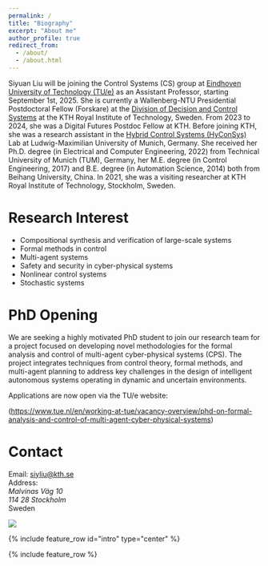 ```yaml
---
permalink: /
title: "Biography"
excerpt: "About me"
author_profile: true
redirect_from: 
  - /about/
  - /about.html
---
```


Siyuan Liu will be joining the Control Systems (CS) group at [Eindhoven University of Technology (TU/e)](https://www.tue.nl/en/) as an Assistant Professor, starting September 1st, 2025. 
She is currently a Wallenberg-NTU Presidential Postdoctoral Fellow (Forskare) at the [Division of Decision and Control Systems](https://www.kth.se/is/dcs/division-of-decision-and-control-systems-1.788078) at the KTH Royal Institute of Technology, Sweden. From 2023 to 2024, she was a Digital Futures Postdoc Fellow at KTH. Before joining KTH, she was a research assistant in the [Hybrid Control Systems (HyConSys)](https://www.hyconsys.com/) Lab at Ludwig-Maximilian University of Munich, Germany. 
She received her Ph.D. degree (in Electrical and Computer Engineering, 2022) from Technical University of Munich (TUM), Germany, her M.E. degree (in Control Engineering, 2017) and B.E. degree (in Automation Science, 2014)  both from Beihang University, China. In 2021, she was a visiting researcher at KTH Royal Institute of Technology, Stockholm, Sweden. 

Research Interest
======
* Compositional synthesis and verification of large-scale systems 
* Formal methods in control
* Multi-agent systems
* Safety and security in cyber-physical systems
* Nonlinear control systems
* Stochastic systems

PhD Opening
======
We are seeking a highly motivated PhD student to join our research team for a project focused on developing novel methodologies for the formal analysis and control of multi-agent cyber-physical systems (CPS). The project integrates techniques from control theory, formal methods, and multi-agent planning to address key challenges in the design of intelligent autonomous systems operating in dynamic and uncertain environments.

Applications are now open via the TU/e website:

(https://www.tue.nl/en/working-at-tue/vacancy-overview/phd-on-formal-analysis-and-control-of-multi-agent-cyber-physical-systems)

Contact
======
 
Email: siyliu@kth.se<br>
Address: <br>
_Malvinas Väg 10_<br> 
_114 28 Stockholm_<br> 
Sweden<br />


<a href='https://clustrmaps.com/site/1brh0'  title='Visit tracker'><img src='//clustrmaps.com/map_v2.png?cl=ffffff&w=150&t=m&d=1RHlJ4Vea4-7SqHjsZa5MvWcuNZ7AoDQaqGUBcQ2yIw&co=2d78ad&ct=ffffff'/></a>


{% include feature_row id="intro" type="center" %}

{% include feature_row %}
